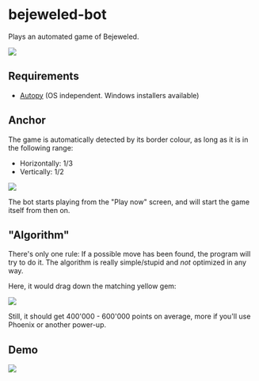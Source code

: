 bejeweled-bot
==============

Plays an automated game of Bejeweled.

![](https://raw.github.com/captainfox/bejeweled-bot/master/playing.png)

## Requirements

- [Autopy](http://www.autopy.org/) (OS independent. Windows installers available)

## Anchor
The game is automatically detected by its border colour, as long as it is in the following range:

- Horizontally: 1/3
- Vertically: 1/2

![](https://raw.github.com/captainfox/bejeweled-bot/master/screen.png)

The bot starts playing from the "Play now" screen, and will start the game itself from then on.


## "Algorithm"
There's only one rule: If a possible move has been found, the program will try to do it.
The algorithm is really simple/stupid and _not_ optimized in any way.

Here, it would drag down the matching yellow gem:

![](https://raw.github.com/captainfox/bejeweled-bot/master/example.png)

Still, it should get 400'000 - 600'000 points on average, more if you'll use Phoenix or another power-up.


## Demo

[![](https://raw.github.com/captainfox/bejeweled-bot/master/1million.png)](http://www.youtube.com/audio?v=jUvYuqbRO-I)
